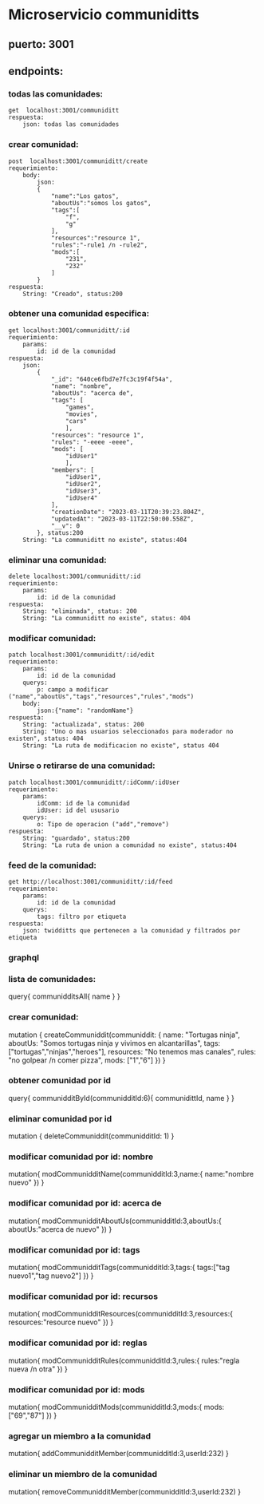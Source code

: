 # Microservicio communiditts
## puerto: 3001
## endpoints:
### todas las comunidades: 
    get  localhost:3001/communiditt
    respuesta:
        json: todas las comunidades
### crear comunidad: 
    post  localhost:3001/communiditt/create
    requerimiento:
        body: 
            json:
            {
                "name":"Los gatos",
                "aboutUs":"somos los gatos",
                "tags":[
                    "f",
                    "g"
                ],
                "resources":"resource 1",
                "rules":"-rule1 /n -rule2",
                "mods":[
                    "231",
                    "232"
                ]
            }
    respuesta:
        String: "Creado", status:200
### obtener una comunidad especifica:
    get localhost:3001/communiditt/:id
    requerimiento:
        params:
            id: id de la comunidad
    respuesta:
        json:
            {
                "_id": "640ce6fbd7e7fc3c19f4f54a",
                "name": "nombre",
                "aboutUs": "acerca de",
                "tags": [
                    "games",
                    "movies",
                    "cars"
                    ],
                "resources": "resource 1",
                "rules": "-eeee -eeee",
                "mods": [
                    "idUser1"
                    ],
                "members": [
                    "idUser1",
                    "idUser2",
                    "idUser3",
                    "idUser4"
                ],
                "creationDate": "2023-03-11T20:39:23.804Z",
                "updatedAt": "2023-03-11T22:50:00.558Z",
                "__v": 0
            }, status:200
        String: "La communiditt no existe", status:404
### eliminar una comunidad:
    delete localhost:3001/communiditt/:id
    requerimiento:
        params:
            id: id de la comunidad
    respuesta:
        String: "eliminada", status: 200
        String: "La communiditt no existe", status: 404
### modificar comunidad:
    patch localhost:3001/communiditt/:id/edit
    requerimiento:
        params:
            id: id de la comunidad
        querys:
            p: campo a modificar ("name","aboutUs","tags","resources","rules","mods")
        body:
            json:{"name": "randomName"}
    respuesta:
        String: "actualizada", status: 200
        String: "Uno o mas usuarios seleccionados para moderador no existen", status: 404
        String: "La ruta de modificacion no existe", status 404
### Unirse o retirarse de una comunidad:
    patch localhost:3001/communiditt/:idComm/:idUser
    requerimiento:
        params:
            idComm: id de la comunidad
            idUser: id del ususario
        querys:
            o: Tipo de operacion ("add","remove")
    respuesta:
        String: "guardado", status:200
        String: "La ruta de union a comunidad no existe", status:404
### feed de la comunidad:
    get http://localhost:3001/communiditt/:id/feed
    requerimiento:
        params:
            id: id de la comunidad
        querys:
            tags: filtro por etiqueta
    respuesta:
        json: twidditts que pertenecen a la comunidad y filtrados por etiqueta

### graphql
### lista de comunidades:
query{
  communidditsAll{
    name
  }
}
### crear comunidad:
mutation {
  createCommuniddit(communiddit: {
    name: "Tortugas ninja",
    aboutUs: "Somos tortugas ninja y vivimos en alcantarillas",
    tags: ["tortugas","ninjas","heroes"],
    resources: "No tenemos mas canales",
    rules: "no golpear /n comer pizza",
    mods: ["1","6"]
  }) 
}
### obtener comunidad por id
query{
  communidditById(communidditId:6){
    communidittId,
    name
  }
}
### eliminar comunidad por id
mutation {
  deleteCommuniddit(communidditId: 1)
}
### modificar comunidad por id: nombre
mutation{
  modCommunidditName(communidditId:3,name:{
    name:"nombre nuevo"
  })
}
### modificar comunidad por id: acerca de
mutation{
  modCommunidditAboutUs(communidditId:3,aboutUs:{
    aboutUs:"acerca de nuevo"
  })
}
### modificar comunidad por id: tags
mutation{
  modCommunidditTags(communidditId:3,tags:{
    tags:["tag nuevo1","tag nuevo2"]
  })
}
### modificar comunidad por id: recursos
mutation{
  modCommunidditResources(communidditId:3,resources:{
    resources:"resource nuevo"
  })
}
### modificar comunidad por id: reglas
mutation{
  modCommunidditRules(communidditId:3,rules:{
    rules:"regla nueva /n otra"
  })
}
### modificar comunidad por id: mods
mutation{
  modCommunidditMods(communidditId:3,mods:{
    mods:["69","87"]
  })
}
### agregar un miembro a la comunidad
mutation{
  addCommunidditMember(communidditId:3,userId:232)
}
### eliminar un miembro de la comunidad
mutation{
  removeCommunidditMember(communidditId:3,userId:232)
}
